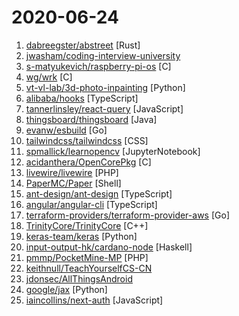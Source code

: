 # 2020-06-24

1. [dabreegster/abstreet](https://github.com/dabreegster/abstreet "A traffic simulation game exploring how small changes to roads affect cyclists, transit users, pedestrians, and drivers.") [Rust]
2. [jwasham/coding-interview-university](https://github.com/jwasham/coding-interview-university "A complete computer science study plan to become a software engineer.") 
3. [s-matyukevich/raspberry-pi-os](https://github.com/s-matyukevich/raspberry-pi-os "Learning operating system development using Linux kernel and Raspberry Pi") [C]
4. [wg/wrk](https://github.com/wg/wrk "Modern HTTP benchmarking tool") [C]
5. [vt-vl-lab/3d-photo-inpainting](https://github.com/vt-vl-lab/3d-photo-inpainting "[CVPR 2020] 3D Photography using Context-aware Layered Depth Inpainting") [Python]
6. [alibaba/hooks](https://github.com/alibaba/hooks "React Hooks Library") [TypeScript]
7. [tannerlinsley/react-query](https://github.com/tannerlinsley/react-query "⚛️ Hooks for fetching, caching and updating asynchronous data in React") [JavaScript]
8. [thingsboard/thingsboard](https://github.com/thingsboard/thingsboard "Open-source IoT Platform - Device management, data collection, processing and visualization.") [Java]
9. [evanw/esbuild](https://github.com/evanw/esbuild "An extremely fast JavaScript bundler and minifier") [Go]
10. [tailwindcss/tailwindcss](https://github.com/tailwindcss/tailwindcss "A utility-first CSS framework for rapid UI development.") [CSS]
11. [spmallick/learnopencv](https://github.com/spmallick/learnopencv "Learn OpenCV : C++ and Python Examples") [JupyterNotebook]
12. [acidanthera/OpenCorePkg](https://github.com/acidanthera/OpenCorePkg "OpenCore bootloader") [C]
13. [livewire/livewire](https://github.com/livewire/livewire "A full-stack framework for Laravel that takes the pain out of building dynamic UIs.") [PHP]
14. [PaperMC/Paper](https://github.com/PaperMC/Paper "High performance Spigot fork that aims to fix gameplay and mechanics inconsistencies") [Shell]
15. [ant-design/ant-design](https://github.com/ant-design/ant-design "🌈 A UI Design Language and React UI library") [TypeScript]
16. [angular/angular-cli](https://github.com/angular/angular-cli "CLI tool for Angular") [TypeScript]
17. [terraform-providers/terraform-provider-aws](https://github.com/terraform-providers/terraform-provider-aws "Terraform AWS provider") [Go]
18. [TrinityCore/TrinityCore](https://github.com/TrinityCore/TrinityCore "TrinityCore Open Source MMO Framework (master = 8.3.0.34769, 3.3.5 = 3.3.5a.12340)") [C++]
19. [keras-team/keras](https://github.com/keras-team/keras "Deep Learning for humans") [Python]
20. [input-output-hk/cardano-node](https://github.com/input-output-hk/cardano-node "The core component that is used to participate in a Cardano decentralised blockchain.") [Haskell]
21. [pmmp/PocketMine-MP](https://github.com/pmmp/PocketMine-MP "A server software for Minecraft: Bedrock Edition in PHP") [PHP]
22. [keithnull/TeachYourselfCS-CN](https://github.com/keithnull/TeachYourselfCS-CN "TeachYourselfCS 的中文翻译 | A Chinese translation of TeachYourselfCS") 
23. [jdonsec/AllThingsAndroid](https://github.com/jdonsec/AllThingsAndroid "A Collection of Android Pentest Learning Materials") 
24. [google/jax](https://github.com/google/jax "Composable transformations of Python+NumPy programs: differentiate, vectorize, JIT to GPU/TPU, and more") [Python]
25. [iaincollins/next-auth](https://github.com/iaincollins/next-auth "Easy authentication for Next.js and Serverless") [JavaScript]
